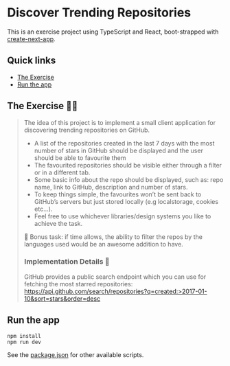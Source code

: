# Discover Trending Repositories

This is an exercise project using TypeScript and React, boot-strapped with [create-next-app](https://nextjs.org/docs/api-reference/create-next-app).

## Quick links

- [The Exercise](#the-exercise-%EF%B8%8F%EF%B8%8F)
- [Run the app](#run-the-app)

## The Exercise 🏋️‍♀️

> The idea of this project is to implement a small client application for discovering trending repositories on GitHub.
>
> - A list of the repositories created in the last 7 days with the most number of stars in GitHub should be displayed and the user should be able to favourite them
> - The favourited repositories should be visible either through a filter or in a different tab.
> - Some basic info about the repo should be displayed, such as: repo name, link to GitHub, description and number of stars.
> - To keep things simple, the favourites won’t be sent back to GitHub’s servers but just stored locally (e.g localstorage, cookies etc...).
> - Feel free to use whichever libraries/design systems you like to achieve the task.
>
> 🍎 Bonus task: if time allows, the ability to filter the repos by the languages used would be an awesome addition to have.
>
> ### Implementation Details 🔎
>
> GitHub provides a public search endpoint which you can use for fetching the most starred repositories:
> https://api.github.com/search/repositories?q=created:>2017-01-10&sort=stars&order=desc

## Run the app

```
npm install
npm run dev
```

See the [package.json](/package.json) for other available scripts.
